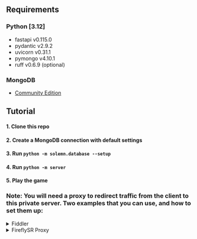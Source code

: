 ## Requirements

### Python [3.12]
- fastapi v0.115.0
- pydantic v2.9.2
- uvicorn v0.31.1
- pymongo v4.10.1
- ruff v0.6.9 (optional)

### MongoDB
- [Community Edition](https://www.mongodb.com/try/download/community-edition)

## Tutorial

#### 1. Clone this repo

#### 2. Create a MongoDB connection with default settings

#### 3. Run `python -m solemn.database --setup`
#### 4. Run `python -m server`
#### 5. Play the game

### Note: You will need a proxy to redirect traffic from the client to this private server. Two examples that you can use, and how to set them up:
<details>
<summary>Fiddler</summary>

#### Paste this in FiddlerScript menu and save
```
import System;
import System.Windows.Forms;
import Fiddler;
import System.Text.RegularExpressions;

class Handlers
{
    static function OnBeforeRequest(oS: Session) {
        if (oS.host.EndsWith(".limbuscompanyapi.com") || 
        oS.host.EndsWith(".limbuscompanyapi-2.com")) {
            oS.oRequest.headers.UriScheme = "http";
            oS.host = "127.0.0.1";
            oS.port = 21000;
        }
    }
};
```
</details>

<details>
<summary>FireflySR Proxy</summary>

#### Edit the config.json with this
```
{
  "DestinationHost": "localhost",
  "DestinationPort": 21000,
  "RedirectDomains": [
    ".limbuscompanyapi.com",
    ".limbuscompanyapi-2.com",
  ],
  < !! The rest of the config.json !! >
}
```

</details>
